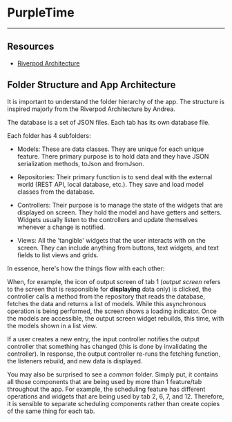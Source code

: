 # PurpleTime

---

## Resources 

- [Riverpod Architecture](https://codewithandrea.com/articles/flutter-app-architecture-riverpod-introduction/)

## Folder Structure and App Architecture

It is important to understand the folder hierarchy of the app. The structure is inspired majorly from the Riverpod Architecture by Andrea. 

The database is a set of JSON files. Each tab has its own database file.

Each folder has 4 subfolders: 

- Models: These are data classes. They are unique for each unique feature. There primary purpose is to hold data and they have JSON serialization methods, toJson and fromJson. 

- Repositories: Their primary function is to send deal with the external world (REST API, local database, etc.). They save and load model classes from the database. 

- Controllers: Their purpose is to manage the state of the widgets that are displayed on screen. They hold the model and have getters and setters. Widgets usually listen to the controllers and update themselves whenever a change is notified. 

- Views: All the 'tangible' widgets that the user interacts with on the screen. They can include anything from buttons, text widgets, and text fields to list views and grids.

In essence, here's how the things flow with each other: 

When, for example, the icon of output screen of tab 1 (*output screen* refers to the screen that is responsible for **displaying** data only) is clicked, the controller calls a method from the repository that reads the database, fetches the data and returns a list of models. While this asynchronous operation is being performed, the screen shows a loading indicator. Once the models are accessible, the output screen widget rebuilds, this time, with the models shown in a list view.

If a user creates a new entry, the input controller notifies the output controller that something has changed (this is done by invalidating the controller). In response, the output controller re-runs the fetching function, the listeners rebuild, and new data is displayed.

You may also be surprised to see a *common* folder. Simply put, it contains all those components that are being used by more than 1 feature/tab throughout the app. For example, the scheduling feature has different operations and widgets that are being used by tab 2, 6, 7, and 12. Therefore, it is sensible to separate scheduling components rather than create copies of the same thing for each tab.
